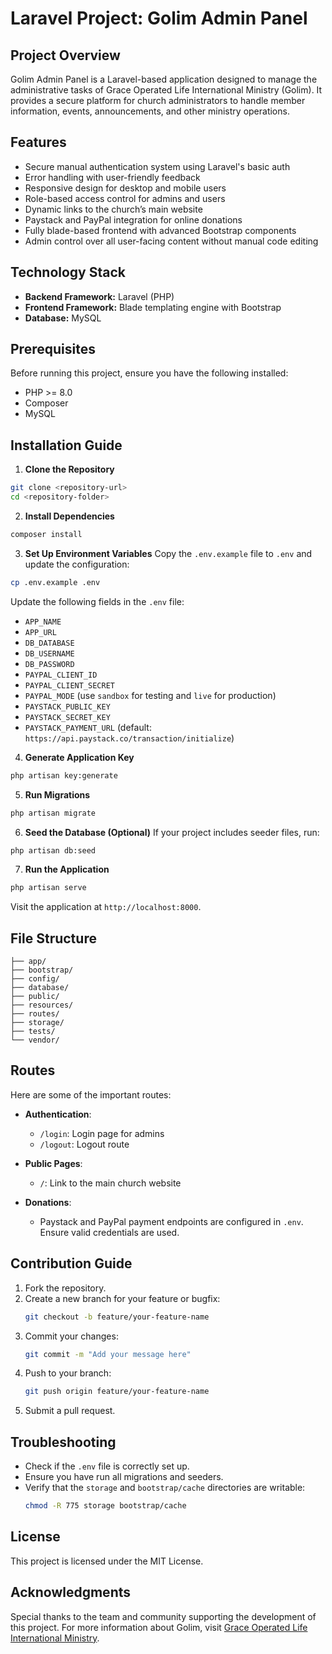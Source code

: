 # Laravel Project: Golim Admin Panel

## Project Overview
Golim Admin Panel is a Laravel-based application designed to manage the administrative tasks of Grace Operated Life International Ministry (Golim). It provides a secure platform for church administrators to handle member information, events, announcements, and other ministry operations.

## Features
- Secure manual authentication system using Laravel's basic auth
- Error handling with user-friendly feedback
- Responsive design for desktop and mobile users
- Role-based access control for admins and users
- Dynamic links to the church’s main website
- Paystack and PayPal integration for online donations
- Fully blade-based frontend with advanced Bootstrap components
- Admin control over all user-facing content without manual code editing

## Technology Stack
- **Backend Framework:** Laravel (PHP)
- **Frontend Framework:** Blade templating engine with Bootstrap
- **Database:** MySQL

## Prerequisites
Before running this project, ensure you have the following installed:
- PHP >= 8.0
- Composer
- MySQL

## Installation Guide

1. **Clone the Repository**
```bash
git clone <repository-url>
cd <repository-folder>
```

2. **Install Dependencies**
```bash
composer install
```

3. **Set Up Environment Variables**
Copy the `.env.example` file to `.env` and update the configuration:
```bash
cp .env.example .env
```
Update the following fields in the `.env` file:
- `APP_NAME`
- `APP_URL`
- `DB_DATABASE`
- `DB_USERNAME`
- `DB_PASSWORD`
- `PAYPAL_CLIENT_ID`
- `PAYPAL_CLIENT_SECRET`
- `PAYPAL_MODE` (use `sandbox` for testing and `live` for production)
- `PAYSTACK_PUBLIC_KEY`
- `PAYSTACK_SECRET_KEY`
- `PAYSTACK_PAYMENT_URL` (default: `https://api.paystack.co/transaction/initialize`)

4. **Generate Application Key**
```bash
php artisan key:generate
```

5. **Run Migrations**
```bash
php artisan migrate
```

6. **Seed the Database (Optional)**
If your project includes seeder files, run:
```bash
php artisan db:seed
```

7. **Run the Application**
```bash
php artisan serve
```
Visit the application at `http://localhost:8000`.

## File Structure
```plaintext
├── app/
├── bootstrap/
├── config/
├── database/
├── public/
├── resources/
├── routes/
├── storage/
├── tests/
└── vendor/
```

## Routes
Here are some of the important routes:

- **Authentication**:
  - `/login`: Login page for admins
  - `/logout`: Logout route

- **Public Pages**:
  - `/`: Link to the main church website

- **Donations**:
  - Paystack and PayPal payment endpoints are configured in `.env`. Ensure valid credentials are used.

## Contribution Guide
1. Fork the repository.
2. Create a new branch for your feature or bugfix:
   ```bash
   git checkout -b feature/your-feature-name
   ```
3. Commit your changes:
   ```bash
   git commit -m "Add your message here"
   ```
4. Push to your branch:
   ```bash
   git push origin feature/your-feature-name
   ```
5. Submit a pull request.

## Troubleshooting
- Check if the `.env` file is correctly set up.
- Ensure you have run all migrations and seeders.
- Verify that the `storage` and `bootstrap/cache` directories are writable:
  ```bash
  chmod -R 775 storage bootstrap/cache
  ```

## License
This project is licensed under the MIT License.

## Acknowledgments
Special thanks to the team and community supporting the development of this project. For more information about Golim, visit [Grace Operated Life International Ministry](#).

